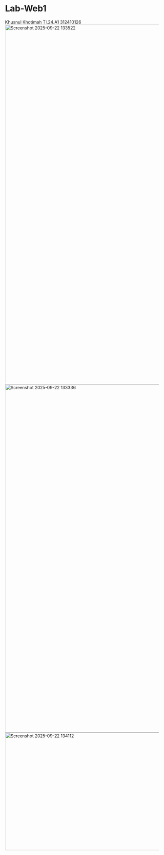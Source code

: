 # Lab-Web1
Khusnul Khotimah
TI.24.A1
312410126
<img width="1913" height="1177" alt="Screenshot 2025-09-22 133522" src="https://github.com/user-attachments/assets/5d1db462-6077-43bc-96f6-891e192d7d6e" />
<img width="1906" height="1140" alt="Screenshot 2025-09-22 133336" src="https://github.com/user-attachments/assets/38a277e9-c83f-4eee-886b-7012fa4ef6c8" />
<img width="594" height="385" alt="Screenshot 2025-09-22 134112" src="https://github.com/user-attachments/assets/9eaa586d-b21a-4d3c-a01e-6059938e9ead" />
